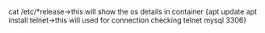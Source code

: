 cat /etc/*release->this will show the os details in container
{apt update
apt install telnet->this will used for connection checking
telnet mysql 3306}

